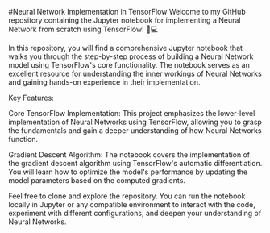 #Neural Network Implementation in TensorFlow
Welcome to my GitHub repository containing the Jupyter notebook for implementing a Neural Network from scratch using TensorFlow! 🧠💻

In this repository, you will find a comprehensive Jupyter notebook that walks you through the step-by-step process of building a Neural Network model using TensorFlow's core functionality. The notebook serves as an excellent resource for understanding the inner workings of Neural Networks and gaining hands-on experience in their implementation.

Key Features:

Core TensorFlow Implementation: This project emphasizes the lower-level implementation of Neural Networks using TensorFlow, allowing you to grasp the fundamentals and gain a deeper understanding of how Neural Networks function.

Gradient Descent Algorithm: The notebook covers the implementation of the gradient descent algorithm using TensorFlow's automatic differentiation. You will learn how to optimize the model's performance by updating the model parameters based on the computed gradients.

Feel free to clone and explore the repository. You can run the notebook locally in Jupyter or any compatible environment to interact with the code, experiment with different configurations, and deepen your understanding of Neural Networks.
